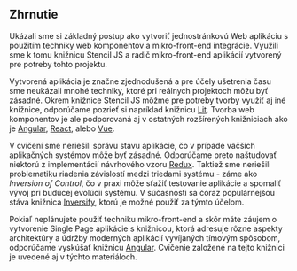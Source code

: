 ## Zhrnutie

Ukázali sme si základný postup ako vytvoriť jednostránkovú Web aplikáciu s použitím techniky web komponentov a mikro-front-end integrácie. Využili sme k tomu knižnicu Stencil JS a radič mikro-front-end aplikácií vytvorený pre potreby tohto projektu.

Vytvorená aplikácia je značne zjednodušená a pre účely ušetrenia času sme neukázali mnohé techniky, ktoré pri reálnych projektoch môžu byť zásadné. Okrem knižnice Stencil JS môžme pre potreby tvorby využiť aj iné knižnice, odporúčame pozrieť si napríklad knižnicu [Lit](https://lit.dev/). Tvorba web komponentov je ale podporovaná aj v ostatných rozšírených knižniciach ako je [Angular](https://angular.io/), [React](https://reactjs.org/), alebo [Vue](https://vuejs.org/).

V cvičení sme neriešili správu stavu aplikácie, čo v prípade väčších aplikačných systémov môže byť zásadné. Odporúčame preto naštudovať niektorú z implementácií návrhového vzoru [Redux](https://redux.js.org/). Taktiež sme neriešili problematiku riadenia závislostí medzi triedami systému - záme ako _Inversion of Control_, čo v praxi môže sťažiť testovanie aplikácie a spomaliť vývoj pri budúcej evolúcii systému. V súčasnosti sa čoraz populárnejšou stáva knižnica [Inversify](https://github.com/inversify/InversifyJS), ktorú je možné použiť za týmto účelom.

Pokiaľ neplánujete použiť techniku mikro-front-end a skôr máte záujem o vytvorenie Single Page aplikácie s knižnicou, ktorá adresuje rôzne aspekty architektúry a údržby moderných aplikácií vyvíjaných tímovým spôsobom, odporúčame vyskúšať knižnicu [Angular](https://angular.io/). Cvičenie založené na tejto knižnici je uvedené aj v týchto materiáloch.
